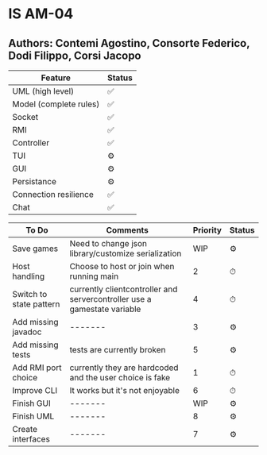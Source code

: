 # IS AM-04
## Authors: Contemi Agostino, Consorte Federico, Dodi Filippo, Corsi Jacopo

|Feature|Status|
|-------|------|
|UML (high level)|✅|
|Model (complete rules)|✅|
|Socket|✅|
|RMI|✅|
|Controller|✅|
|TUI|⚙️|
|GUI|⚙️|
|Persistance|⚙️|
|Connection resilience|✅|
|Chat|✅|

|To Do |Comments | Priority |Status|
|-------|-------|----------|------|
|Save games|Need to change json library/customize serialization| WIP        |⚙️|
|Host handling|Choose to host or join when running main| 2        |⏱|
|Switch to state pattern|currently clientcontroller and servercontroller use a gamestate variable| 4        |⏱|
|Add missing javadoc|-------| 3        |⚙️|
|Add missing tests|tests are currently broken| 5        |⚙️|
|Add RMI port choice|currently they are hardcoded and the user choice is fake| 1        |⏱|
|Improve CLI|It works but it's not enjoyable| 6        |⏱|
|Finish GUI|-------| WIP      |⚙️|
|Finish UML|-------| 8|⚙️|
|Create interfaces|-------| 7|⚙️|